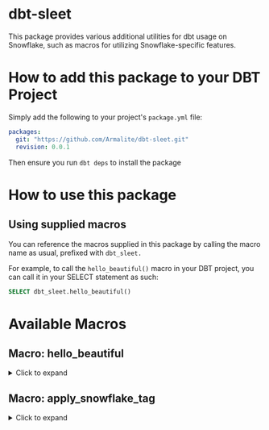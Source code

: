 # dbt-sleet
This package provides various additional utilities for dbt usage on Snowflake, such as macros for utilizing Snowflake-specific features.

# How to add this package to your DBT Project
Simply add the following to your project's `package.yml` file:
```yaml
packages:
  git: "https://github.com/Armalite/dbt-sleet.git"
  revision: 0.0.1
```
Then ensure you run `dbt deps` to install the package

# How to use this package
## Using supplied macros
You can reference the macros supplied in this package by calling the macro name as usual, prefixed with `dbt_sleet.`

For example, to call the `hello_beautiful()` macro in your DBT project, you can call it in your SELECT statement as such:
```sql
SELECT dbt_sleet.hello_beautiful()
```

# Available Macros

## Macro: hello_beautiful
<details>
<summary> Click to expand</summary>
  
#### Description
This is a demo macro that takes in no parameters and returns a `Hello Beautiful!` message.
  
#### Arguments
None
  
#### Usage
```jinja
dbt_sleet.hello_beautiful()
```
</details>

## Macro: apply_snowflake_tag 

<details>
<summary> Click to expand</summary>

#### Description
This applies a Snowflake tag to a Snowflake object. The object can be a table/view/column etc.
 - The Snowflake tag object must already exist in Snowflake, and be in a accessible location by the user/role that DBT will assume when running
 - The user/role/service account that DBT will assume when running, must have APPLY privilege to this tag

#### Arguments
 - `object_type`: The type of the Snowflake object that will be tagged. Accepted values: `TABLE`, `VIEW`, `COLUMN`)
 - `object_name`: The full name of the Snowflake object. For tables/views this is a 3 part name: DATABASE.SCHEMA.TABLE. For column this must be a 4-part name: DATABASE.SCHEMA.TABLE.COLUMN
 - `tag_name`: The fully qualified tag name (e.g. `MYDB.MYSCHEMA.some_tag`)
 - `tag_value`: The case-sensitive value to set for the tag. If the tag has limited allowed values, this will fail if your value does not meet the criteria.

#### Usage
##### Basic macro call for table tagging
```jinja
apply_snowflake_tag('TABLE', 'MYPRODUCT_SANDBOX.SOME_SCHEMA.A_COOL_TABLE', 'MYDB.MYSCHEMA.some_tag', 'MyTagValue')
```

##### Basic macro call for column tagging
```jinja
apply_snowflake_tag('COLUMN', 'MYPRODUCT_SANDBOX.SOME_SCHEMA.A_COOL_TABLE.THIS_IS_A_COLUMN', 'MYDB.MYSCHEMA.some_other_tag', 'MyTagValue')
```

##### In a on-run-end hook
You can add a on-run-end hook, in your `dbt_project.yml` file for example, to ensure tables are tagged after creation, using meta configs that you supply in your models:
```jinja
on-run-end:
  - "{% if execute and flags.WHICH in ('run') and target.name in ('sandbox_dev') %} {% for r in results %} {{ apply_snowflake_tag(r.node.database ~ '.' ~ r.node.schema ~ '.' ~ r.node.name, 'TABLE', 'MYDB.MYSCHEMA.some_tag', r.node.config.meta.get('my_tag_meta')) }} {% endfor %} {% endif %}"
```
With the above example, you can have the following config in your `model/` files to supply the meta values:
```jinja
{{ config(
  meta = {
            "my_tag_meta": "MyTagValue",
          }
)
```
</details>

